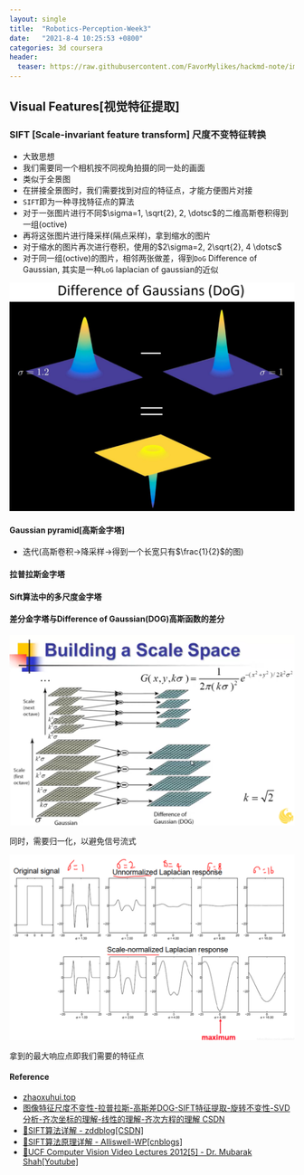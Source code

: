 ```yaml
---
layout: single
title:  "Robotics-Perception-Week3"
date:   "2021-8-4 10:25:53 +0800"
categories: 3d coursera
header:
  teaser: https://raw.githubusercontent.com/FavorMylikes/hackmd-note/img/img20210804142207.png
---
```


## Visual Features[视觉特征提取]

### SIFT [Scale-invariant feature transform] 尺度不变特征转换

- 大致思想
- 我们需要同一个相机按不同视角拍摄的同一处的画面
- 类似于全景图
- 在拼接全景图时，我们需要找到对应的特征点，才能方便图片对接
- `SIFT`即为一种寻找特征点的算法
- 对于一张图片进行不同$\sigma=1, \sqrt{2}, 2, \dotsc$的二维高斯卷积得到一组(octive)
- 再将这张图片进行降采样(隔点采样)，拿到缩水的图片
- 对于缩水的图片再次进行卷积，使用的$2\sigma=2, 2\sqrt{2}, 4 \dotsc$
- 对于同一组(octive)的图片，相邻两张做差，得到`DoG` Difference of Gaussian, 其实是一种`LoG` laplacian of gaussian的近似

<img src="https://raw.githubusercontent.com/FavorMylikes/hackmd-note/img/img20210804152043.png" alt="20210804152043">

#### Gaussian pyramid[高斯金字塔]

- 迭代(高斯卷积->降采样->得到一个长宽只有$\frac{1}{2}$的图)

#### 拉普拉斯金字塔

#### Sift算法中的多尺度金字塔

#### 差分金字塔与Difference of Gaussian(DOG)高斯函数的差分

<img src="https://raw.githubusercontent.com/FavorMylikes/hackmd-note/img/img20210804151129.png" alt="20210804151129">

同时，需要归一化，以避免信号流式

<img src="https://raw.githubusercontent.com/FavorMylikes/hackmd-note/img/img20210804152921.png" alt="20210804152921">

拿到的最大响应点即我们需要的特征点
#### Reference

- [zhaoxuhui.top](http://zhaoxuhui.top/blog/2019/11/12/robotics-perception-assignment-3.html#1visual-features)
- [图像特征尺度不变性-拉普拉斯-高斯差DOG-SIFT特征提取-旋转不变性-SVD分析-齐次坐标的理解-线性的理解-齐次方程的理解 CSDN](https://blog.csdn.net/djfjkj52/article/details/104694488)
- [🤙SIFT算法详解 - zddblog[CSDN]](https://blog.csdn.net/zddblog/article/details/7521424)
- [🤙SIFT算法原理详解 - Alliswell-WP[cnblogs]](https://www.cnblogs.com/Alliswell-WP/p/SIFT.html)
- [🤙UCF Computer Vision Video Lectures 2012[5] -  Dr. Mubarak Shah[Youtube]](https://www.youtube.com/watch?v=NPcMS49V5hg)
